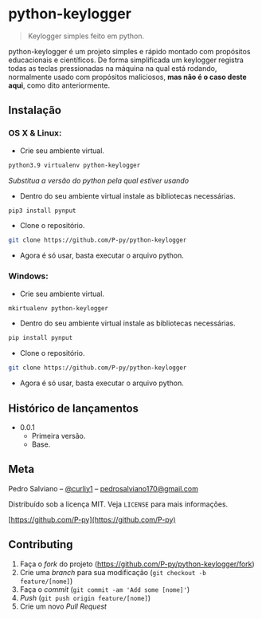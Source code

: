 # python-keylogger
> Keylogger simples feito em python.

python-keylogger é um projeto simples e rápido montado com propósitos educacionais e científicos. De forma simplificada um keylogger registra todas as teclas pressionadas na máquina na qual está rodando, normalmente usado com propósitos maliciosos, __mas não é o caso deste aqui__, como dito anteriormente.

## Instalação

### OS X & Linux:

- Crie seu ambiente virtual.

```sh 
python3.9 virtualenv python-keylogger
```
*Substitua a versão do python pela qual estiver usando*

- Dentro do seu ambiente virtual instale as bibliotecas necessárias.
```sh
pip3 install pynput
```

- Clone o repositório.

```sh
git clone https://github.com/P-py/python-keylogger
```

- Agora é só usar, basta executar o arquivo python.

### Windows:

- Crie seu ambiente virtual.

```sh 
mkirtualenv python-keylogger
```

- Dentro do seu ambiente virtual instale as bibliotecas necessárias.
```sh
pip install pynput
```

- Clone o repositório.

```sh
git clone https://github.com/P-py/python-keylogger
```

- Agora é só usar, basta executar o arquivo python.

## Histórico de lançamentos

* 0.0.1
    * Primeira versão.
    * Base.

## Meta

Pedro Salviano – [@curliy1](https://twitter.com/curliy1) – pedrosalviano170@gmail.com

Distribuído sob a licença MIT. Veja `LICENSE` para mais informações.

[https://github.com/P-py](https://github.com/P-py)

## Contributing

1. Faça o _fork_ do projeto (<https://github.com/P-py/python-keylogger/fork>)
2. Crie uma _branch_ para sua modificação (`git checkout -b feature/[nome]`)
3. Faça o _commit_ (`git commit -am 'Add some [nome]'`)
4. _Push_ (`git push origin feature/[nome]`)
5. Crie um novo _Pull Request_
